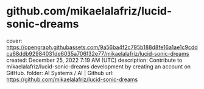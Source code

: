 # github.com/mikaelalafriz/lucid-sonic-dreams

cover: https://opengraph.githubassets.com/9a56ba4f2c795b188d8fe16a1ae1c9cddca68ddb92984031de6035a706f32e77/mikaelalafriz/lucid-sonic-dreams
created: December 25, 2022 7:19 AM (UTC)
description: Contribute to mikaelalafriz/lucid-sonic-dreams development by creating an account on GitHub.
folder: AI Systems / AI | Github
url: https://github.com/mikaelalafriz/lucid-sonic-dreams